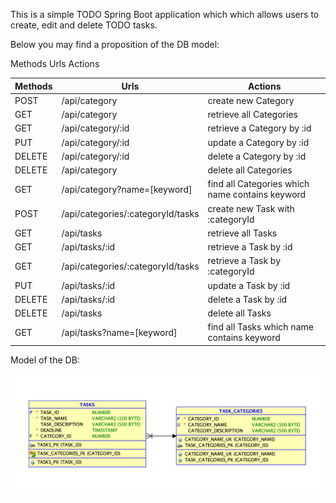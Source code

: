 This is a simple TODO Spring Boot application which which allows users to create, edit and delete TODO tasks.

Below you may find a proposition of the DB model:

Methods 	Urls 	Actions


| Methods  | Urls | Actions|
| ------------- | ------------- | ------------- |
| POST | 	/api/category |	create new Category |
| GET | 	/api/category |	retrieve all Categories |
| GET | 	/api/category/:id |	retrieve a Category by :id |
| PUT | 	/api/category/:id |	update a Category by :id |
| DELETE | 	/api/category/:id |	delete a Category by :id |
| DELETE | 	/api/category |	delete all Categories |
| GET | 	/api/category?name=[keyword] | find all Categories which name contains keyword |
| POST | 	/api/categories/:categoryId/tasks |	create new Task with :categoryId |
| GET | 	/api/tasks |	retrieve all Tasks |
| GET | 	/api/tasks/:id |	retrieve a Task by :id |
| GET | 	/api/categories/:categoryId/tasks |	retrieve a Task by :categoryId |
| PUT | 	/api/tasks/:id |	update a Task by :id |
| DELETE | 	/api/tasks/:id |	delete a Task by :id |
| DELETE | 	/api/tasks |	delete all Tasks |
| GET | 	/api/tasks?name=[keyword] | find all Tasks which name contains keyword |

Model of the DB:

![DB model](DBModel.png)
